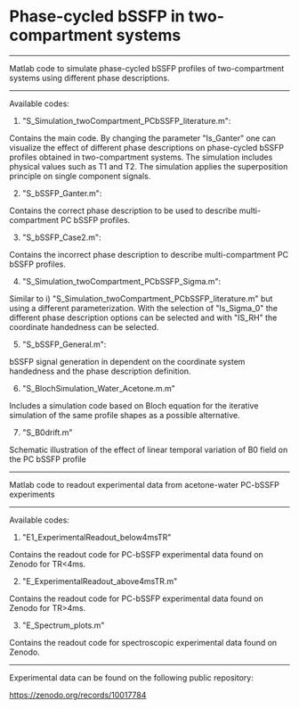# Phase-cycled bSSFP in two-compartment systems
**********
Matlab code to simulate phase-cycled bSSFP profiles of two-compartment systems using different phase descriptions.

**********
Available codes: 

1) "S_Simulation_twoCompartment_PCbSSFP_literature.m":

Contains the main code. By changing the parameter "Is_Ganter" one can visualize the effect of different phase descriptions on phase-cycled bSSFP profiles obtained in two-compartment systems. The simulation includes physical values such as T1 and T2. The simulation applies the superposition principle on single component signals.

2) "S_bSSFP_Ganter.m":

Contains the correct phase description to be used to describe multi-compartment PC bSSFP profiles. 

3) "S_bSSFP_Case2.m":

Contains the incorrect phase description to describe multi-compartment PC bSSFP profiles. 

4) "S_Simulation_twoCompartment_PCbSSFP_Sigma.m":

Similar to i) "S_Simulation_twoCompartment_PCbSSFP_literature.m" but using a different parameterization. With the selection of "Is_Sigma_0"  the different phase description options can be selected and with  "IS_RH" the coordinate handedness can be selected.

5) "S_bSSFP_General.m":

bSSFP signal generation in dependent on the coordinate system handedness and the phase description definition. 

6) "S_BlochSimulation_Water_Acetone.m.m"

Includes a simulation code based on Bloch equation for the iterative simulation of the same profile shapes as a possible alternative.

7) "S_B0drift.m"

Schematic illustration of the effect of linear temporal variation of B0 field on the PC bSSFP profile
**********
Matlab code to readout experimental data from acetone-water PC-bSSFP experiments

**********
Available codes: 

1) "E1_ExperimentalReadout_below4msTR"

Contains the readout code for PC-bSSFP experimental data found on Zenodo for TR<4ms.

2) "E_ExperimentalReadout_above4msTR.m"

Contains the readout code for PC-bSSFP experimental data found on Zenodo for TR>4ms.

3) "E_Spectrum_plots.m"

Contains the readout code for spectroscopic experimental data found on Zenodo.

***********
Experimental data can be found on the following public repository: 

https://zenodo.org/records/10017784


